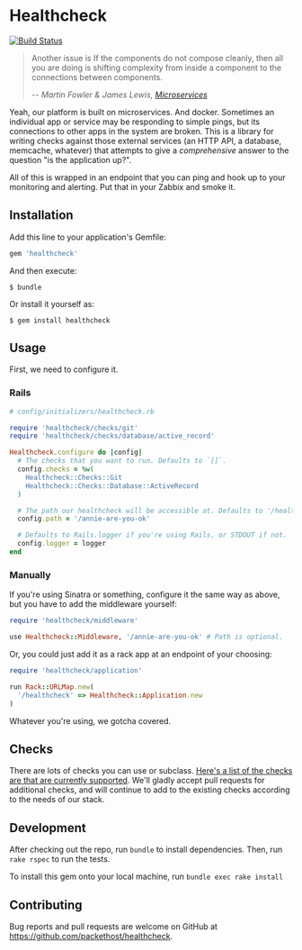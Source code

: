# Healthcheck

[![Build Status](https://travis-ci.org/packethost/healthcheck-rb.svg)](https://travis-ci.org/packethost/healthcheck-rb)

> Another issue is If the components do not compose cleanly, then all you are doing is shifting complexity from inside a component to the connections between components.
>
> -- <cite>Martin Fowler & James Lewis, [Microservices](http://martinfowler.com/articles/microservices.html)</cite>

Yeah, our platform is built on microservices. And docker. Sometimes an
individual app or service may be responding to simple pings, but its
connections to other apps in the system are broken. This is a library for
writing checks against those external services (an HTTP API, a database,
memcache, whatever) that attempts to give a _comprehensive_ answer to the
question "is the application up?".

All of this is wrapped in an endpoint that you can ping and hook up to your
monitoring and alerting. Put that in your Zabbix and smoke it.

## Installation

Add this line to your application's Gemfile:

```ruby
gem 'healthcheck'
```

And then execute:

    $ bundle

Or install it yourself as:

    $ gem install healthcheck

## Usage

First, we need to configure it.

### Rails

```ruby
# config/initializers/healthcheck.rb

require 'healthcheck/checks/git'
require 'healthcheck/checks/database/active_record'

Healthcheck.configure do |config|
  # The checks that you want to run. Defaults to `[]`.
  config.checks = %w(
    Healthcheck::Checks::Git
    Healthcheck::Checks::Database::ActiveRecord
  )

  # The path our healthcheck will be accessible at. Defaults to '/healthcheck'.
  config.path = '/annie-are-you-ok'

  # Defaults to Rails.logger if you're using Rails, or STDOUT if not.
  config.logger = logger
end
```

### Manually

If you're using Sinatra or something, configure it the same way as above, but
you have to add the middleware yourself:

```ruby
require 'healthcheck/middleware'

use Healthcheck::Middleware, '/annie-are-you-ok' # Path is optional.
```

Or, you could just add it as a rack app at an endpoint of your choosing:

```ruby
require 'healthcheck/application'

run Rack::URLMap.new(
  '/healthcheck' => Healthcheck::Application.new
)
```

Whatever you're using, we gotcha covered.

## Checks

There are lots of checks you can use or subclass. [Here's a list of the checks
are that are currently supported](https://github.com/packethost/healthcheck-rb/tree/master/lib/healthcheck/checks). We'll gladly accept pull requests for additional checks, and will continue to add to the existing checks according to the needs of our stack.

## Development

After checking out the repo, run `bundle` to install dependencies. Then, run `rake rspec` to run the tests.

To install this gem onto your local machine, run `bundle exec rake install`

## Contributing

Bug reports and pull requests are welcome on GitHub at https://github.com/packethost/healthcheck.
